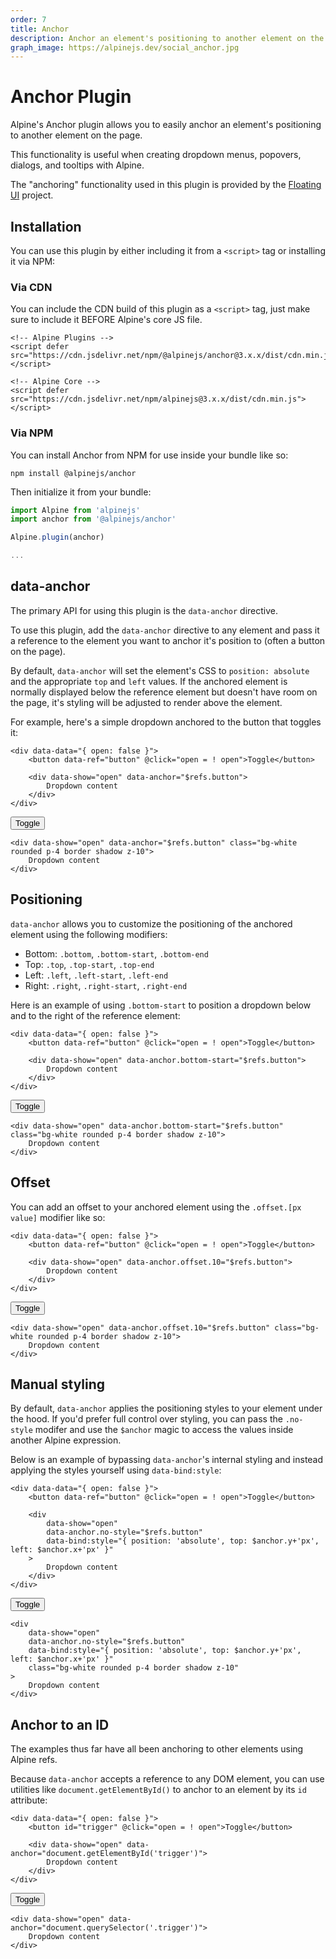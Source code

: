 ```yaml
---
order: 7
title: Anchor
description: Anchor an element's positioning to another element on the page
graph_image: https://alpinejs.dev/social_anchor.jpg
---
```


# Anchor Plugin

Alpine's Anchor plugin allows you to easily anchor an element's positioning to another element on the page.

This functionality is useful when creating dropdown menus, popovers, dialogs, and tooltips with Alpine.

The "anchoring" functionality used in this plugin is provided by the [Floating UI](https://floating-ui.com/) project.

<a name="installation"></a>
## Installation

You can use this plugin by either including it from a `<script>` tag or installing it via NPM:

### Via CDN

You can include the CDN build of this plugin as a `<script>` tag, just make sure to include it BEFORE Alpine's core JS file.

```alpine
<!-- Alpine Plugins -->
<script defer src="https://cdn.jsdelivr.net/npm/@alpinejs/anchor@3.x.x/dist/cdn.min.js"></script>

<!-- Alpine Core -->
<script defer src="https://cdn.jsdelivr.net/npm/alpinejs@3.x.x/dist/cdn.min.js"></script>
```

### Via NPM

You can install Anchor from NPM for use inside your bundle like so:

```shell
npm install @alpinejs/anchor
```

Then initialize it from your bundle:

```js
import Alpine from 'alpinejs'
import anchor from '@alpinejs/anchor'

Alpine.plugin(anchor)

...
```

<a name="data-anchor"></a>
## data-anchor

The primary API for using this plugin is the `data-anchor` directive.

To use this plugin, add the `data-anchor` directive to any element and pass it a reference to the element you want to anchor it's position to (often a button on the page).

By default, `data-anchor` will set the element's CSS to `position: absolute` and the appropriate `top` and `left` values. If the anchored element is normally displayed below the reference element but doesn't have room on the page, it's styling will be adjusted to render above the element.

For example, here's a simple dropdown anchored to the button that toggles it:

```alpine
<div data-data="{ open: false }">
    <button data-ref="button" @click="open = ! open">Toggle</button>

    <div data-show="open" data-anchor="$refs.button">
        Dropdown content
    </div>
</div>
```

<!-- START_VERBATIM -->
<div data-data="{ open: false }" class="demo overflow-hidden">
    <div class="flex justify-center">
        <button data-ref="button" @click="open = ! open">Toggle</button>
    </div>

    <div data-show="open" data-anchor="$refs.button" class="bg-white rounded p-4 border shadow z-10">
        Dropdown content
    </div>
</div>
<!-- END_VERBATIM -->

<a name="positioning"></a>
## Positioning

`data-anchor` allows you to customize the positioning of the anchored element using the following modifiers:

* Bottom: `.bottom`, `.bottom-start`, `.bottom-end`
* Top: `.top`, `.top-start`, `.top-end`
* Left: `.left`, `.left-start`, `.left-end`
* Right: `.right`, `.right-start`, `.right-end`

Here is an example of using `.bottom-start` to position a dropdown below and to the right of the reference element:

```alpine
<div data-data="{ open: false }">
    <button data-ref="button" @click="open = ! open">Toggle</button>

    <div data-show="open" data-anchor.bottom-start="$refs.button">
        Dropdown content
    </div>
</div>
```

<!-- START_VERBATIM -->
<div data-data="{ open: false }" class="demo overflow-hidden">
    <div class="flex justify-center">
        <button data-ref="button" @click="open = ! open">Toggle</button>
    </div>

    <div data-show="open" data-anchor.bottom-start="$refs.button" class="bg-white rounded p-4 border shadow z-10">
        Dropdown content
    </div>
</div>
<!-- END_VERBATIM -->

<a name="offset"></a>
## Offset

You can add an offset to your anchored element using the `.offset.[px value]` modifier like so:

```alpine
<div data-data="{ open: false }">
    <button data-ref="button" @click="open = ! open">Toggle</button>

    <div data-show="open" data-anchor.offset.10="$refs.button">
        Dropdown content
    </div>
</div>
```

<!-- START_VERBATIM -->
<div data-data="{ open: false }" class="demo overflow-hidden">
    <div class="flex justify-center">
        <button data-ref="button" @click="open = ! open">Toggle</button>
    </div>

    <div data-show="open" data-anchor.offset.10="$refs.button" class="bg-white rounded p-4 border shadow z-10">
        Dropdown content
    </div>
</div>
<!-- END_VERBATIM -->

<a name="manual-styling"></a>
## Manual styling

By default, `data-anchor` applies the positioning styles to your element under the hood. If you'd prefer full control over styling, you can pass the `.no-style` modifer and use the `$anchor` magic to access the values inside another Alpine expression.

Below is an example of bypassing `data-anchor`'s internal styling and instead applying the styles yourself using `data-bind:style`:

```alpine
<div data-data="{ open: false }">
    <button data-ref="button" @click="open = ! open">Toggle</button>

    <div
        data-show="open"
        data-anchor.no-style="$refs.button"
        data-bind:style="{ position: 'absolute', top: $anchor.y+'px', left: $anchor.x+'px' }"
    >
        Dropdown content
    </div>
</div>
```

<!-- START_VERBATIM -->
<div data-data="{ open: false }" class="demo overflow-hidden">
    <div class="flex justify-center">
        <button data-ref="button" @click="open = ! open">Toggle</button>
    </div>

    <div
        data-show="open"
        data-anchor.no-style="$refs.button"
        data-bind:style="{ position: 'absolute', top: $anchor.y+'px', left: $anchor.x+'px' }"
        class="bg-white rounded p-4 border shadow z-10"
    >
        Dropdown content
    </div>
</div>
<!-- END_VERBATIM -->

<a name="from-id"></a>
## Anchor to an ID

The examples thus far have all been anchoring to other elements using Alpine refs.

Because `data-anchor` accepts a reference to any DOM element, you can use utilities like `document.getElementById()` to anchor to an element by its `id` attribute:

```alpine
<div data-data="{ open: false }">
    <button id="trigger" @click="open = ! open">Toggle</button>

    <div data-show="open" data-anchor="document.getElementById('trigger')">
        Dropdown content
    </div>
</div>
```

<!-- START_VERBATIM -->
<div data-data="{ open: false }" class="demo overflow-hidden">
    <div class="flex justify-center">
        <button class="trigger" @click="open = ! open">Toggle</button>
    </div>


    <div data-show="open" data-anchor="document.querySelector('.trigger')">
        Dropdown content
    </div>
</div>
<!-- END_VERBATIM -->

